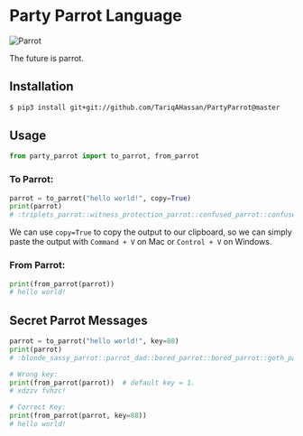 # Party Parrot Language

![Parrot](http://cultofthepartyparrot.com/parrots/hd/parrot.gif)

The future is parrot. 

## Installation

```bash
$ pip3 install git+git://github.com/TariqAHassan/PartyParrot@master
```

## Usage

```python
from party_parrot import to_parrot, from_parrot
```

### To Parrot:

```python
parrot = to_parrot("hello world!", copy=True)
print(parrot)
# :triplets_parrot::witness_protection_parrot::confused_parrot::confused_parrot::conga_parrot: :deal_with_it_parrot::conga_parrot::popcorn_parrot::confused_parrot::chill_parrot:!
```

We can use `copy=True` to copy the output to our clipboard, so we can simply
paste the output with `Command + V` on Mac or `Control + V` on Windows.

### From Parrot:

```python
print(from_parrot(parrot))
# hello world!
```

## Secret Parrot Messages

```python
parrot = to_parrot("hello world!", key=88)
print(parrot)
# :blonde_sassy_parrot::parrot_dad::bored_parrot::bored_parrot::goth_parrot: :coffee_parrot::goth_parrot::margarita_parrot::bored_parrot::ship_it_parrot:!
```

```python
# Wrong key:
print(from_parrot(parrot))  # default key = 1.
# xdzzv fvhzc!

# Correct Key:
print(from_parrot(parrot, key=88))
# hello world!
```
